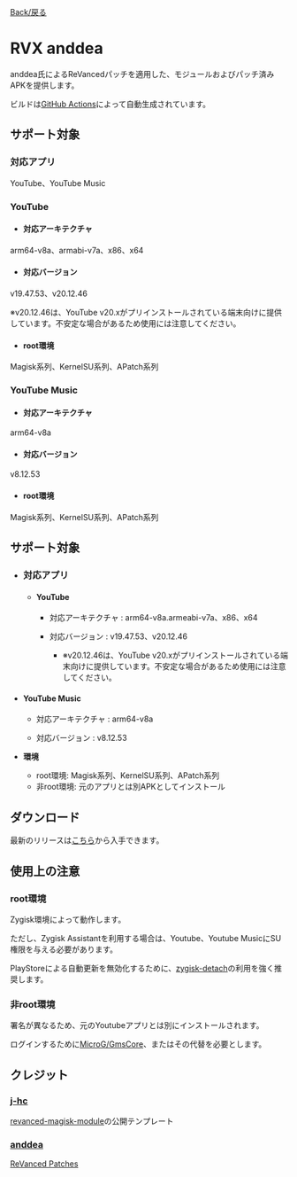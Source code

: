 [Back/戻る](https://github.com/Sanka1610/RVX-anddea)


# RVX anddea

anddea氏によるReVancedパッチを適用した、モジュールおよびパッチ済みAPKを提供します。

ビルドは[GitHub Actions](https://github.com/Sanka1610/RVX-anddea/actions/workflows/build.yml)によって自動生成されています。


## サポート対象

### 対応アプリ

YouTube、YouTube Music

### YouTube

- #### 対応アーキテクチャ

arm64-v8a、armabi-v7a、x86、x64

- #### 対応バージョン

v19.47.53、v20.12.46

※v20.12.46は、YouTube v20.xがプリインストールされている端末向けに提供しています。不安定な場合があるため使用には注意してください。

- #### root環境

Magisk系列、KernelSU系列、APatch系列

### YouTube Music

- #### 対応アーキテクチャ

arm64-v8a

- #### 対応バージョン

v8.12.53

- #### root環境

Magisk系列、KernelSU系列、APatch系列



## サポート対象

  - ### 対応アプリ

    - #### YouTube

      - 対応アーキテクチャ : arm64-v8a.armeabi-v7a、x86、x64

      - 対応バージョン : v19.47.53、v20.12.46

        - ※v20.12.46は、YouTube v20.xがプリインストールされている端末向けに提供しています。不安定な場合があるため使用には注意してください。

  - #### YouTube Music

    - 対応アーキテクチャ : arm64-v8a

    - 対応バージョン : v8.12.53

- **環境**
  - root環境: Magisk系列、KernelSU系列、APatch系列
  - 非root環境: 元のアプリとは別APKとしてインストール






## ダウンロード

最新のリリースは[こちら](https://github.com/Sanka1610/RVX-anddea/releases/)から入手できます。


## 使用上の注意

### root環境

Zygisk環境によって動作します。

ただし、Zygisk Assistantを利用する場合は、Youtube、Youtube MusicにSU権限を与える必要があります。

PlayStoreによる自動更新を無効化するために、[zygisk-detach](https://github.com/j-hc/zygisk-detach)の利用を強く推奨します。

### 非root環境

署名が異なるため、元のYoutubeアプリとは別にインストールされます。

ログインするために[MicroG/GmsCore](https://github.com/microg/GmsCore)、またはその代替を必要とします。


## クレジット

### [**j-hc**](https://github.com/j-hc)

[revanced-magisk-module](https://github.com/j-hc/revanced-magisk-module)の公開テンプレート

### [**anddea**](https://github.com/anddea)

[ReVanced Patches](https://github.com/anddea/revanced-patches)

